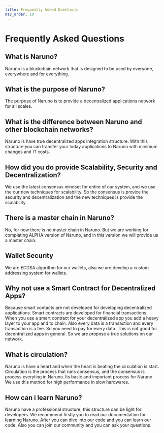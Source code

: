 ```yaml
---
title: Frequently Asked Questions
nav_order: 10
---
```


# Frequently Asked Questions

## What is Naruno?

Naruno is a blockchain network that is designed to be used by everyone, everywhere and for everything.

## What is the purpose of Naruno?

The purpose of Naruno is to provide a decentralized applications network for all scales.

## What is the difference between Naruno and other blockchain networks?

Naruno is have true decentralized apps integration structure. With this structure you can transfer your today applications to Naruno with minimum changes and IT costs.

## How did you do provide Scalability, Security and Decentralization?

We use the latest consensus mindset for entire of our system, and we use the our new techniques for scalability. So the consensus is provice the security and decentralization and the new techniques is provide the scalability.

## There is a master chain in Naruno?

No, for now there is no master chain in Naruno. But we are working for complating ALPHA version of Naruno, and in this version we will provide us a master chain.

## Wallet Security

We are ECDSA algorithm for our wallets, also we are develop a custom addressing system for wallets.

## Why not use a Smart Contract for Decentralized Apps?

Because smart contacts are not developed for developing decentralized applications. Smart contracts are developed for financial transactions. When you use a smart contract for your decentralized app you add a heavy layer to your app and to chain. Also every data is a transaction and every transaction is a fee. So you need to pay for every data. This is not good for decentralized apps in general. So we are propose a true solutions on our network.

## What is circulation?

Naruno is have a heart and when the heart is beating the circulation is start. Circulation is the process that runs consensus, and the consensus is process everyting in Naruno. Its basic and important process for Naruno. We use this method for high performance in slow hardwares.

## How can i learn Naruno?

Naruno have a professional structure, this structure can be light for developers. We recommend firstly you to read our documentation for learning Naruno. After you can dive into our code and you can learn our code. Also you can join our community and you can ask your questions.
